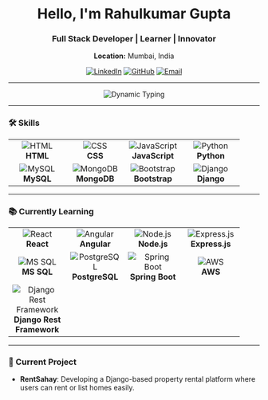 <h1 align="center">Hello, I'm Rahulkumar Gupta</h1>
<h3 align="center">Full Stack Developer | Learner | Innovator</h3>

<p align="center">
  <strong>Location:</strong> Mumbai, India
</p>

<p align="center">
  <a href="https://www.linkedin.com/in/grahulkumar"><img src="https://img.icons8.com/color/48/000000/linkedin.png" alt="LinkedIn"/></a>
  <a href="https://github.com/grahulkumar"><img src="https://img.icons8.com/fluency/48/000000/github.png" alt="GitHub"/></a>
  <a href="mailto:grahulkumar049@gmail.com"><img src="https://img.icons8.com/fluency/48/000000/gmail.png" alt="Email"/></a>
</p>

---

<p align="center">
  <img src="https://readme-typing-svg.demolab.com?font=Fira+Code&duration=2000&pause=500&color=4169E1&center=true&vCenter=true&width=435&lines=Full+Stack+Developer;Learning+New+Technologies;Current+Project+:+RentSahay" alt="Dynamic Typing">
</p>

---

### 🛠️ Skills
<table>
  <tr>
    <td align="center" width="100">
      <img src="https://img.icons8.com/color/48/000000/html-5.png" alt="HTML"/><br><strong>HTML</strong>
    </td>
    <td align="center" width="100">
      <img src="https://img.icons8.com/color/48/000000/css3.png" alt="CSS"/><br><strong>CSS</strong>
    </td>
    <td align="center" width="100">
      <img src="https://img.icons8.com/color/48/000000/javascript.png" alt="JavaScript"/><br><strong>JavaScript</strong>
    </td>
    <td align="center" width="100">
      <img src="https://img.icons8.com/color/48/000000/python.png" alt="Python"/><br><strong>Python</strong>
    </td>
  </tr>
  <tr>
    <td align="center" width="100">
      <img src="https://img.icons8.com/color/48/000000/mysql-logo.png" alt="MySQL"/><br><strong>MySQL</strong>
    </td>
    <td align="center" width="100">
      <img src="https://img.icons8.com/color/48/000000/mongodb.png" alt="MongoDB"/><br><strong>MongoDB</strong>
    </td>
    <td align="center" width="100">
      <img src="https://img.icons8.com/color/48/000000/bootstrap.png" alt="Bootstrap"/><br><strong>Bootstrap</strong>
    </td>
    <td align="center" width="100">
      <img src="https://img.icons8.com/color/48/000000/django.png" alt="Django"/><br><strong>Django</strong>
    </td>
  </tr>
</table>

---

### 📚 Currently Learning
<table>
  <tr>
    <td align="center" width="100">
      <img src="https://img.icons8.com/color/48/000000/react-native.png" alt="React"/><br><strong>React</strong>
    </td>
    <td align="center" width="100">
      <img src="https://img.icons8.com/color/48/000000/angularjs.png" alt="Angular"/><br><strong>Angular</strong>
    </td>
    <td align="center" width="100">
      <img src="https://img.icons8.com/fluency/48/000000/node-js.png" alt="Node.js"/><br><strong>Node.js</strong>
    </td>
    <td align="center" width="100">
      <img src="https://img.icons8.com/color/48/000000/express-js.png" alt="Express.js"/><br><strong>Express.js</strong>
    </td>
  </tr>
  <tr>
    <td align="center" width="100">
      <img src="https://img.icons8.com/color/48/000000/microsoft-sql-server.png" alt="MS SQL"/><br><strong>MS SQL</strong>
    </td>
    <td align="center" width="100">
      <img src="https://img.icons8.com/plasticine/100/postgreesql.png" alt="PostgreSQL"/><br><strong>PostgreSQL</strong>
    </td>
    <td align="center" width="100">
      <img src="https://img.icons8.com/color/48/000000/spring-logo.png" alt="Spring Boot"/><br><strong>Spring Boot</strong>
    </td>
    <td align="center" width="100">
      <img src="https://img.icons8.com/color/48/000000/amazon-web-services.png" alt="AWS"/><br><strong>AWS</strong>
    </td>
  </tr>
  <tr>
    <td align="center" width="100">
      <img src="https://img.icons8.com/color/48/000000/django.png" alt="Django Rest Framework"/><br><strong>Django Rest Framework</strong>
    </td>
  </tr>
</table>

---

### 🚀 Current Project
- **RentSahay**: Developing a Django-based property rental platform where users can rent or list homes easily.
